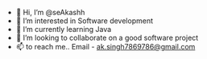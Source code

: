 - 👋 Hi, I’m @seAkashh
- 👀 I’m interested in Software development
- 🌱 I’m currently learning Java
- 💞️ I’m looking to collaborate on a good software project
- 📫 to reach me.. Email - ak.singh7869786@gmail.com

<!---
seAkashh/seAkashh is a ✨ special ✨ repository because its `README.md` (this file) appears on your GitHub profile.
You can click the Preview link to take a look at your changes.
--->
